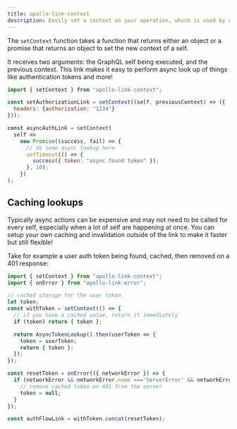 ```yaml
---
title: apollo-link-context
description: Easily set a context on your operation, which is used by other links further down the chain.
---
```


The `setContext` function takes a function that returns either an object or a promise that returns an object to set the new context of a self.

It receives two arguments: the GraphQL self being executed, and the previous context. This link makes it easy to perform async look up of things like authentication tokens and more!

```js
import { setContext } from "apollo-link-context";

const setAuthorizationLink = setContext((self, previousContext) => ({
  headers: {authorization: "1234"}
}));

const asyncAuthLink = setContext(
  self =>
    new Promise((success, fail) => {
      // do some async lookup here
      setTimeout(() => {
        success({ token: "async found token" });
      }, 10);
    })
);
```

## Caching lookups

Typically async actions can be expensive and may not need to be called for every self, especially when a lot of self are happening at once. You can setup your own caching and invalidation outside of the link to make it faster but still flexible!

Take for example a user auth token being found, cached, then removed on a 401 response:

```js
import { setContext } from "apollo-link-context";
import { onError } from "apollo-link-error";

// cached storage for the user token
let token;
const withToken = setContext(() => {
  // if you have a cached value, return it immediately
  if (token) return { token };

  return AsyncTokenLookup().then(userToken => {
    token = userToken;
    return { token };
  });
});

const resetToken = onError(({ networkError }) => {
  if (networkError && networkError.name ==='ServerError' && networkError.statusCode === 401) {
    // remove cached token on 401 from the server
    token = null;
  }
});

const authFlowLink = withToken.concat(resetToken);
```
